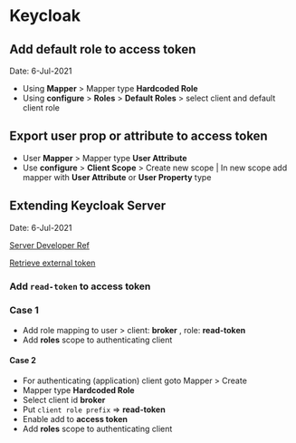 # Keycloak

## Add default role to access token

Date: 6-Jul-2021

- Using **Mapper** > Mapper type **Hardcoded Role**
- Using **configure** > **Roles** > **Default Roles** > select client and default client role

## Export user prop or attribute to access token

- User **Mapper** > Mapper type **User Attribute**
- Use **configure** > **Client Scope** > Create new scope | In new scope add mapper with **User Attribute** or **User Property** type

## Extending Keycloak Server

Date: 6-Jul-2021

[Server Developer Ref](https://www.keycloak.org/docs/latest/server_development/#preface)

[Retrieve external token](https://www.keycloak.org/docs/latest/server_development/#preface)

### Add `read-token` to access token

### Case 1

- Add role mapping to user > client: **broker** , role: **read-token**
- Add **roles** scope to authenticating client

#### Case 2

- For authenticating (application) client goto Mapper > Create
- Mapper type **Hardcoded Role**
- Select client id **broker**
- Put `client role prefix` => **read-token**
- Enable add to **access token**
- Add **roles** scope to authenticating client
